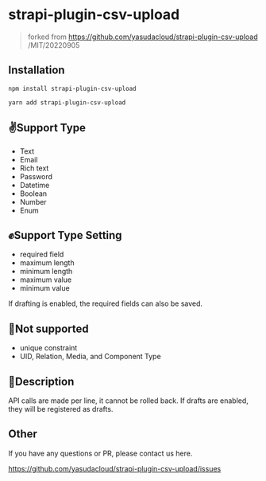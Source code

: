 # strapi-plugin-csv-upload

> forked from https://github.com/yasudacloud/strapi-plugin-csv-upload /MIT/20220905

## Installation

```
npm install strapi-plugin-csv-upload

yarn add strapi-plugin-csv-upload
```

## ✌️Support Type

- Text
- Email
- Rich text
- Password
- Datetime
- Boolean
- Number
- Enum

## ✊Support Type Setting

- required field
- maximum length
- minimum length
- maximum value
- minimum value

If drafting is enabled, the required fields can also be saved.

## 🙏Not supported

- unique constraint
- UID, Relation, Media, and Component Type

## 📖Description

API calls are made per line, it cannot be rolled back.
If drafts are enabled, they will be registered as drafts.

## Other

If you have any questions or PR, please contact us here.

https://github.com/yasudacloud/strapi-plugin-csv-upload/issues
